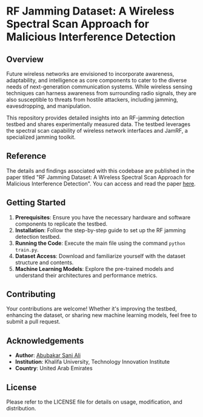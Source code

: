 # RF Jamming Dataset: A Wireless Spectral Scan Approach for Malicious Interference Detection

## Overview

Future wireless networks are envisioned to incorporate awareness, adaptability, and intelligence as core components to cater to the diverse needs of next-generation communication systems. While wireless sensing techniques can harness awareness from surrounding radio signals, they are also susceptible to threats from hostile attackers, including jamming, eavesdropping, and manipulation.

This repository provides detailed insights into an RF-jamming detection testbed and shares experimentally measured data. The testbed leverages the spectral scan capability of wireless network interfaces and JamRF, a specialized jamming toolkit.

## Reference

The details and findings associated with this codebase are published in the paper titled "RF Jamming Dataset: A Wireless Spectral Scan Approach for Malicious Interference Detection". You can access and read the paper [here](https://www.techrxiv.org/articles/preprint/RF_Jamming_Dataset_A_Wireless_Spectral_Scan_Approach_for_Malicious_Interference_Detection/21524508).

## Getting Started

1. **Prerequisites**: Ensure you have the necessary hardware and software components to replicate the testbed.
2. **Installation**: Follow the step-by-step guide to set up the RF jamming detection testbed.
3. **Running the Code**: Execute the main file using the command `python train.py`.
4. **Dataset Access**: Download and familiarize yourself with the dataset structure and contents.
5. **Machine Learning Models**: Explore the pre-trained models and understand their architectures and performance metrics.

## Contributing

Your contributions are welcome! Whether it's improving the testbed, enhancing the dataset, or sharing new machine learning models, feel free to submit a pull request.

## Acknowledgements

- **Author**: [Abubakar Sani Ali](https://www.techrxiv.org/authors/Abubakar_Sani_Ali/14081703)
- **Institution**: Khalifa University, Technology Innovation Institute
- **Country**: United Arab Emirates

## License

Please refer to the LICENSE file for details on usage, modification, and distribution.

